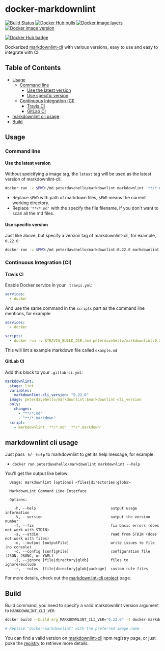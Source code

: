 # docker-markdownlint

[![Build Status](https://travis-ci.com/PeterDaveHello/docker-markdownlint.svg?branch=master)](https://travis-ci.com/PeterDaveHello/docker-markdownlint)
[![Docker Hub pulls](https://img.shields.io/docker/pulls/peterdavehello/markdownlint.svg)](https://hub.docker.com/r/peterdavehello/markdownlint/)
[![Docker image layers](https://images.microbadger.com/badges/image/peterdavehello/markdownlint.svg)](https://microbadger.com/images/peterdavehello/markdownlint/)
[![Docker image version](https://images.microbadger.com/badges/version/peterdavehello/markdownlint.svg)](https://hub.docker.com/r/peterdavehello/markdownlint/tags/)

[![Docker Hub badge](http://dockeri.co/image/peterdavehello/markdownlint)](https://hub.docker.com/r/peterdavehello/markdownlint/)

Dockerized [markdownlint-cli](https://github.com/igorshubovych/markdownlint-cli) with various versions, easy to use and easy to integrate with CI.

## Table of Contents

- [Usage](#usage)
  - [Command line](#command-line)
    - [Use the latest version](#use-the-latest-version)
    - [Use specific version](#use-specific-version)
  - [Continuous Integration (CI)](#continuous-integration-ci)
    - [Travis CI](#travis-ci)
    - [GitLab CI](#gitlab-ci)
- [markdownlint cli usage](#markdownlint-cli-usage)
- [Build](#build)

## Usage

### Command line

#### Use the latest version

Without speicifying a image tag, the `latest` tag will be used as the latest version of markdownlint-cli:

```sh
docker run -v $PWD:/md peterdavehello/markdownlint markdownlint '**/*.md'
```

- Replace `$PWD` with path of markdown files, `$PWD` means the current working directory.
- Replace `'**/*.md'` with the specify the file filename, if you don't want to scan all the md files.

#### Use specific version

Just like above, but specify a version tag of markdownlint-cli, for example, `0.22.0`:

```sh
docker run -v $PWD:/md peterdavehello/markdownlint:0.22.0 markdownlint '**/*.md'
```

### Continuous Integration (CI)

#### Travis CI

Enable Docker service in your `.travis.yml`:

```yaml
services:
  - docker
```

And use the same command in the `scripts` part as the command line mentions, for example:

```yaml
services:
  - docker

scripts:
  - docker run -v $TRAVIS_BUILD_DIR:/md peterdavehello/markdownlint:0.22.0 markdownlint example.md
```

This will lint a example markdown file called `example.md`

#### GitLab CI

Add this block to your `.gitlab-ci.yml`:

```yaml
markdownlint:
  stage: lint
  variables:
    markdownlint-cli_version: "0.22.0"
  image: peterdavehello/markdownlint:$markdownlint-cli_version
  only:
    changes:
      - "**/*.md"
      - "**/*.markdown"
  script:
    - markdownlint '**/*.md' '**/*.markdown'
```

## markdownlint cli usage

Just pass `-h`/`--help` to markdownlint to get its help message, for example:

- `docker run peterdavehello/markdownlint markdownlint --help`

You'll get the output like below:

```text
  Usage: markdownlint [options] <files|directories|globs>

  MarkdownLint Command Line Interface

  Options:

    -h, --help                                  output usage information
    -V, --version                               output the version number
    -f, --fix                                   fix basic errors (does not work with STDIN)
    -s, --stdin                                 read from STDIN (does not work with files)
    -o, --output [outputFile]                   write issues to file (no console)
    -c, --config [configFile]                   configuration file (JSON, JSONC, or YAML)
    -i, --ignore [file|directory|glob]          files to ignore/exclude
    -r, --rules  [file|directory|glob|package]  custom rule files
```

For more details, check out the [markdownlint-cli project](https://www.npmjs.com/package/markdownlint-cli) page.

## Build

Build command, you need to specify a valid markdownlint version argument to `MARKDOWNLINT_CLI_VER`:

```sh
docker build --build-arg MARKDOWNLINT_CLI_VER="0.22.0" -t docker-markdownlint .

# Replace "docker-markdownlint" with the preferred image name
```

You can find a valid version on [markdownlint-cli](https://www.npmjs.com/package/markdownlint-cli?activeTab=versions) npm registry page, or just poke the [registry](https://registry.npmjs.org/markdownlint-cli) to retrieve more details.
